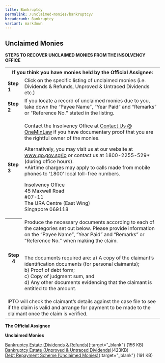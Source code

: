 ```yaml
---
title: Bankruptcy
permalink: /unclaimed-monies/bankruptcy/
breadcrumb: Bankruptcy
variant: markdown
---
```

Unclaimed Monies
---

**STEPS TO RECOVER UNCLAIMED MONIES FROM THE INSOLVENCY OFFICE**

<table>
  <tbody><tr>
    <th colspan="2">If you think you have monies held by the Official Assignee:</th>
  </tr>
  <tr>
    <td><b>Step 1</b></td>
    <td>Click on the specific listing of unclaimed monies (i.e. Dividends &amp; Refunds, Unproved &amp; Untraced Dividends etc.)</td>
  </tr>
  <tr>
    <td><b>Step 2</b></td>
    <td>If you locate a record of unclaimed monies due to you, take down the “Payee Name”, “Year Paid” and “Remarks” or "Reference No." stated in the listing.</td>
  </tr>
  <tr>
    <td><b>Step 3</b></td>
    <td>
      	
Contact the Insolvency Office at <a href="https://go.gov.sg/contactminlaw">Contact Us @ OneMinLaw</a> if you have documentary proof that you are the rightful owner of the monies.

Alternatively, you may visit us at our website at <a href="https://www.go.gov.sg/io/">www.go.gov.sg/io</a> or contact us at 1800-2255-529* (during office hours).<br>
*Airtime charges may apply to calls made from mobile phones to ‘1800’ local toll-free numbers.

Insolvency Office<br>
45 Maxwell Road<br>
#07-11<br>
The URA Centre (East Wing)<br>
Singapore 069118
    </td>
  </tr>
  <tr>
    <th>Step 4</th>
    <td>
      Produce the necessary documents according to each of the categories set out below. Please provide information on the “Payee Name”, “Year Paid” and “Remarks” or "Reference No." when making the claim.<br><br>
      
The documents required are:
a) A copy of the claimant’s identification documents (for personal claimants);<br>
b) Proof of debt form;<br>
c) Copy of judgment sum, and<br>
d) Any other documents evidencing that the claimant is entitled to the amount.
    </td>
  </tr>
  <tr>
    <td colspan="2">IPTO will check the claimant’s details against the case file to see if the claim is valid and arrange for payment to be made to the claimant once the claim is verified.</td>
  </tr>
</tbody></table>

**The Official Assignee**

**Unclaimed Monies**

[Bankruptcy Estate (Dividends &amp; Refunds)](/files/Bankruptcy___Unclaimed_Monies__Dividends__Refunds____Aug_24__Version_2_.pdf){:target="_blank"} (156 KB)<br>
[Bankruptcy Estate (Unproved &amp; Untraced Dividends)](/files/Bankruptcy_UnclaimedMonies_UnprovedandUntracedDividends_Mar25.pdf)(423KB)<br>
[Debt Repayment Scheme (Unclaimed Monies)](/files/Debt_Repayment_Scheme__Unclaimed_Monies_.pdf){:target="_blank"} (191 KB)
